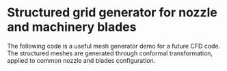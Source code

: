 # Structured grid generator for nozzle and machinery blades
The following code is a  useful mesh generator demo for a future CFD code. The structured meshes are generated through conformal transformation, applied to common nozzle and blades configuration. 
